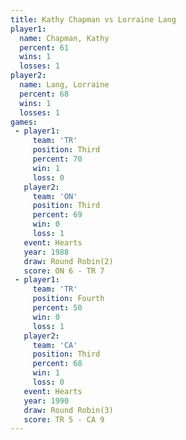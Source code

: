```yaml
---
title: Kathy Chapman vs Lorraine Lang
player1:              
  name: Chapman, Kathy
  percent: 61         
  wins: 1             
  losses: 1           
player2:              
  name: Lang, Lorraine
  percent: 68         
  wins: 1             
  losses: 1           
games:
 - player1:         
     team: 'TR'     
     position: Third
     percent: 70    
     win: 1         
     loss: 0        
   player2:         
     team: 'ON'     
     position: Third
     percent: 69    
     win: 0         
     loss: 1        
   event: Hearts       
   year: 1988          
   draw: Round Robin(2)
   score: ON 6 - TR 7  
 - player1:          
     team: 'TR'      
     position: Fourth
     percent: 50     
     win: 0          
     loss: 1         
   player2:         
     team: 'CA'     
     position: Third
     percent: 68    
     win: 1         
     loss: 0        
   event: Hearts       
   year: 1990          
   draw: Round Robin(3)
   score: TR 5 - CA 9  
---
```

